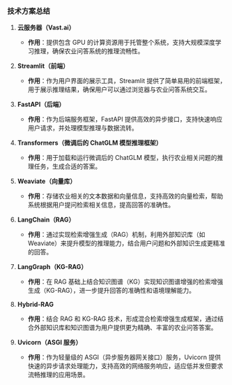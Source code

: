 ### 技术方案总结

1. **云服务器（Vast.ai）**  
   - **作用**：提供包含 GPU 的计算资源用于托管整个系统，支持大规模深度学习推理，确保农业问答系统的推理流畅性。

2. **Streamlit（前端）**  
   - **作用**：作为用户界面的展示工具，Streamlit 提供了简单易用的前端框架，用于展示推理结果，确保用户可以通过浏览器与农业问答系统交互。

3. **FastAPI（后端）**  
   - **作用**：作为后端服务框架，FastAPI 提供高效的异步接口，支持快速响应用户请求，并处理模型推理与数据流转。

4. **Transformers（微调后的 ChatGLM 模型推理框架）**  
   - **作用**：用于加载和运行微调后的 ChatGLM 模型，执行农业相关问题的推理任务，生成合适的答案。

5. **Weaviate（向量库）**  
   - **作用**：存储农业相关的文本数据和向量信息，支持高效的向量检索，帮助系统根据用户提问检索相关信息，提高回答的准确性。

6. **LangChain（RAG）**  
   - **作用**：通过实现检索增强生成（RAG）机制，利用外部知识库（如 Weaviate）来提升模型的推理能力，结合用户问题和外部知识生成更精准的回答。

7. **LangGraph（KG-RAG）**  
   - **作用**：在 RAG 基础上结合知识图谱（KG）实现知识图谱增强的检索增强生成（KG-RAG），进一步提升回答的准确性和语境理解能力。

8. **Hybrid-RAG**  
   - **作用**：结合 RAG 和 KG-RAG 技术，形成混合检索增强生成框架，通过结合外部知识库和知识图谱为用户提供更为精确、丰富的农业问答答案。

9. **Uvicorn（ASGI 服务）**  
   - **作用**：作为轻量级的 ASGI（异步服务器网关接口）服务，Uvicorn 提供快速的异步请求处理能力，支持高效的网络服务响应，适应低并发但要求流畅推理的应用场景。